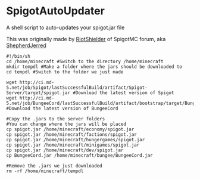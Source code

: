 # SpigotAutoUpdater
A shell script to auto-updates your spigot.jar file


This was originally made by <a href="https://www.spigotmc.org/members/riotshielder.51">RiotShielder</a> of SpigotMC forum, aka <a href="https://github.com/ShepherdJerred">ShepherdJerred</a>


```
#!/bin/sh
cd /home/minecraft #Switch to the directory /home/minecraft
mkdir tempdl #Make a folder where the jars should be downloaded to
cd tempdl #Switch to the folder we just made
 
wget http://ci.md-5.net/job/Spigot/lastSuccessfulBuild/artifact/Spigot-Server/target/spigot.jar #Download the latest version of Spigot
wget http://ci.md-5.net/job/BungeeCord/lastSuccessfulBuild/artifact/bootstrap/target/BungeeCord.jar #Download the latest version of BungeeCord
 
#Copy the .jars to the server folders
#You can change where the jars will be placed
cp spigot.jar /home/minecraft/economy/spigot.jar
cp spigot.jar /home/minecraft/factions/spigot.jar
cp spigot.jar /home/minecraft/hungergames/spigot.jar
cp spigot.jar /home/minecraft/minigames/spigot.jar
cp spigot.jar /home/minecraft/dev/spigot.jar
cp BungeeCord.jar /home/minecraft/bungee/BungeeCord.jar
 
#Remove the .jars we just downloaded
rm -rf /home/minecraft/tempdl
```
